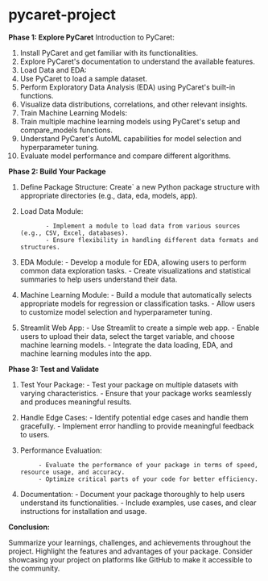 # pycaret-project
**Phase 1: Explore PyCaret**
Introduction to PyCaret:

1. Install PyCaret and get familiar with its functionalities.
2. Explore PyCaret's documentation to understand the available features.
3. Load Data and EDA:
4. Use PyCaret to load a sample dataset.
5. Perform Exploratory Data Analysis (EDA) using PyCaret's built-in functions.
6. Visualize data distributions, correlations, and other relevant insights.
7. Train Machine Learning Models:
8. Train multiple machine learning models using PyCaret's setup and compare_models functions.
9. Understand PyCaret's AutoML capabilities for model selection and hyperparameter tuning.
10. Evaluate model performance and compare different algorithms.

 **Phase 2: Build Your Package**

1. Define Package Structure:
               Create` a new Python package structure with appropriate directories (e.g., data, eda, models, app).

2. Load Data Module:

              - Implement a module to load data from various sources (e.g., CSV, Excel, databases).
              - Ensure flexibility in handling different data formats and structures.

3. EDA Module:
             - Develop a module for EDA, allowing users to perform common data exploration tasks.
             - Create visualizations and statistical summaries to help users understand their data.

4. Machine Learning Module:
            - Build a module that automatically selects appropriate models for regression or classification tasks.
            - Allow users to customize model selection and hyperparameter tuning.

5. Streamlit Web App:
            - Use Streamlit to create a simple web app.
            - Enable users to upload their data, select the target variable, and choose machine learning models.
            - Integrate the data loading, EDA, and machine learning modules into the app.

**Phase 3: Test and Validate**

1. Test Your Package:
            - Test your package on multiple datasets with varying characteristics.
            - Ensure that your package works seamlessly and produces meaningful results.

2. Handle Edge Cases:
            - Identify potential edge cases and handle them gracefully.
            - Implement error handling to provide meaningful feedback to users.

3. Performance Evaluation:


            - Evaluate the performance of your package in terms of speed, resource usage, and accuracy.
            - Optimize critical parts of your code for better efficiency.

4. Documentation:
            - Document your package thoroughly to help users understand its functionalities.
            - Include examples, use cases, and clear instructions for installation and usage.


**Conclusion:**

Summarize your learnings, challenges, and achievements throughout the project. Highlight the features and advantages of your package. Consider showcasing your project on platforms like GitHub to make it accessible to the community.
